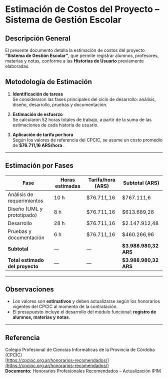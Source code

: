 # Estimación de Costos del Proyecto – Sistema de Gestión Escolar

## Descripción General

El presente documento detalla la estimación de costos del proyecto **“Sistema de Gestión Escolar”**, que permite registrar alumnos, profesores, materias y notas, conforme a las **Historias de Usuario** previamente elaboradas.  

## Metodología de Estimación

1. **Identificación de tareas**  
   Se consideraron las fases principales del ciclo de desarrollo: análisis, diseño, desarrollo, pruebas y documentación.

2. **Estimación de esfuerzo**  
   Se calcularon 52 horas totales de trabajo, a partir de la suma de las estimaciones de cada historia de usuario.

3. **Aplicación de tarifa por hora**  
   Según los valores de referencia del CPCIC, se asume un costo promedio de **$76.711,16 ARS/hora** .


---

## Estimación por Fases

| Fase                         | Horas estimadas | Tarifa/hora (ARS) | Subtotal (ARS) |
|------------------------------|-----------------|-------------------|----------------|
| Análisis de requerimientos   | 10 h            | $76.711,16           | $767.111,6       |
| Diseño (UML y prototipado)   | 8 h             | $76.711,16            | $613.689,28         |
| Desarrollo                   | 28 h            | $76.711,16            | $2.147.912,48       |
| Pruebas y documentación      | 6 h             | $76.711,16            | $460.266,96      |
| **Subtotal**                 | —               | —                 | **$3.988.980,32 ARS**   |
| **Total estimado del proyecto** | —            | —                 | **$3.988.980,32 ARS** |

---

## Observaciones

- Los valores son **estimativos** y deben actualizarse según los honorarios vigentes del CPCIC al momento de la contratación.  
- El presupuesto incluye el desarrollo del módulo funcional: **registro de alumnos, materias y notas**.  

---

## Referencia

Colegio Profesional de Ciencias Informáticas de la Provincia de Córdoba (CPCIC)  
[https://cpcipc.org.ar/honorarios-recomendados/](https://cpcipc.org.ar/honorarios-recomendados/)  
**Documento:** Honorarios Profesionales Recomendados – Actualización IPIM
